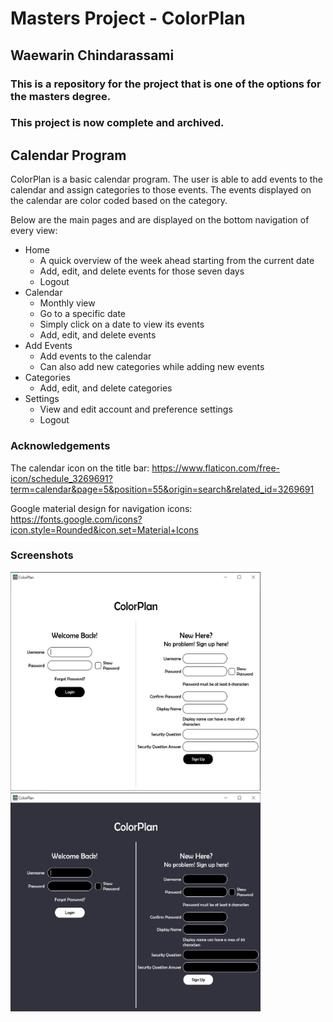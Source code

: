 # Masters Project - ColorPlan

## Waewarin Chindarassami

### This is a repository for the project that is one of the options for the masters degree.
### This project is now complete and archived.

## Calendar Program
ColorPlan is a basic calendar program. The user is able to add events to the calendar and assign categories to those events. The events displayed on the calendar are color coded based on the category.

Below are the main pages and are displayed on the bottom navigation of every view:
* Home
  * A quick overview of the week ahead starting from the current date
  * Add, edit, and delete events for those seven days
  * Logout
* Calendar
  * Monthly view
  * Go to a specific date
  * Simply click on a date to view its events
  * Add, edit, and delete events
* Add Events
  * Add events to the calendar
  * Can also add new categories while adding new events
* Categories
  * Add, edit, and delete categories
* Settings
  * View and edit account and preference settings
  * Logout

### Acknowledgements
The calendar icon on the title bar: https://www.flaticon.com/free-icon/schedule_3269691?term=calendar&page=5&position=55&origin=search&related_id=3269691

Google material design for navigation icons: https://fonts.google.com/icons?icon.style=Rounded&icon.set=Material+Icons

### Screenshots

<img src="./Screenshots/Login_light.JPG" width="400" height="350"></img>
<img src="./Screenshots/Login_dark.JPG" width="400" height="350"></img>
